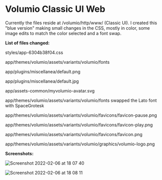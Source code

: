 # Volumio Classic UI Web

Currently the files reside at /volumio/http/www/ (Classic UI). I created this "blue version" making small changes in the CSS, mostly in color, some image edits to match the color selected and a font swap.

**List of files changed:**

styles/app-6304b38f04.css

app/themes/volumio/assets/variants/volumio/fonts

app/plugins/miscellanea/default.png

app/plugins/miscellanea/default.jpg

app/assets-common/myvolumio-avatar.svg

app/themes/volumio/assets/variants/volumio/fonts swapped the Lato font with SpaceGrotesk

app/themes/volumio/assets/variants/volumio/favicons/favicon-pause.png

app/themes/volumio/assets/variants/volumio/favicons/favicon-play.png

app/themes/volumio/assets/variants/volumio/favicons/favicon.png

app/themes/volumio/assets/variants/volumio/graphics/volumio-logo.png



**Screenshots:**

![Screenshot 2022-02-06 at 18 07 40](https://user-images.githubusercontent.com/15832252/152692433-86ea20be-0bc3-4be3-b6f7-06e71a8c1d1e.png)


![Screenshot 2022-02-06 at 18 08 11](https://user-images.githubusercontent.com/15832252/152692429-3cad3118-4c33-45d1-b642-b2ddcb8e5413.png)
